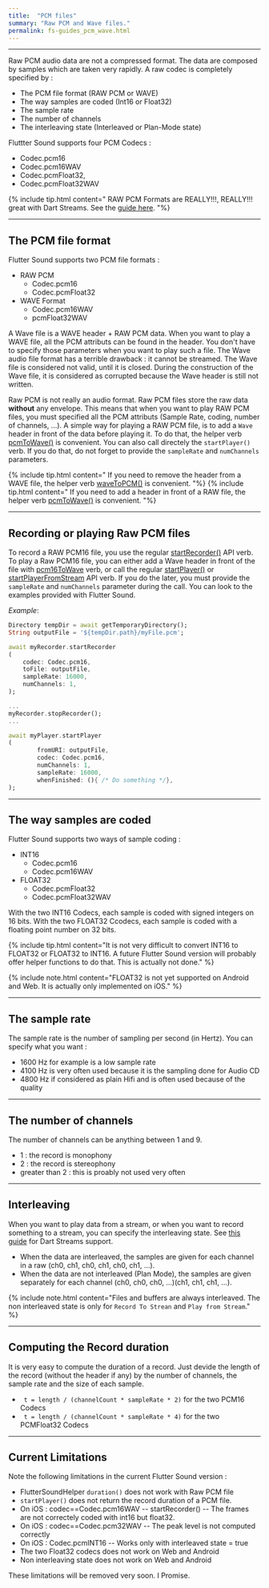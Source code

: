 ```yaml
---
title:  "PCM files"
summary: "Raw PCM and Wave files."
permalink: fs-guides_pcm_wave.html
---
```

---------

Raw PCM audio data are not a compressed format. The data are composed by samples which are taken very rapidly.
A raw codec is completely specified by :
- The PCM file format (RAW PCM or WAVE)
- The way samples are coded (Int16 or Float32)
- The sample rate
- The number of channels
- The interleaving state (Interleaved or Plan-Mode state)

Fluttter Sound supports four PCM Codecs :
- Codec.pcm16
- Codec.pcm16WAV
- Codec.pcmFloat32,
- Codec.pcmFloat32WAV

{% include tip.html content="
RAW PCM Formats are REALLY!!!, REALLY!!! great with Dart Streams. See the [guide here](fs-guides_live_streams.html).
"%}

---------------------

## The PCM file format

Flutter Sound supports two PCM file formats :
- RAW PCM
   - Codec.pcm16
   - Codec.pcmFloat32
- WAVE Format
   - Codec.pcm16WAV
   - pcmFloat32WAV

A Wave file is a WAVE header + RAW PCM data. When you want to play a WAVE file, all the PCM attributs can be found in the header. You don't have to specify those parameters when you want to play such a file. The Wave audio file format has a terrible drawback : it cannot be streamed. The Wave file is considered not valid, until it is closed. During the construction of the Wave file, it is considered as corrupted because the Wave header is still not written.

Raw PCM is not really an audio format. Raw PCM files store the raw data **without** any envelope. This means that when you want to play RAW PCM files, you must specified all the PCM attributs (Sample Rate, coding, number of channels, ...).
A simple way for playing a RAW PCM file, is to add a `Wave` header in front of the data before playing it. To do that, the helper verb [pcmToWave()](/fs/api/helper/FlutterSoundHelper/pcmToWave.html) is convenient. You can also call directely the `startPlayer()` verb. If you do that, do not forget to provide the `sampleRate` and `numChannels` parameters.

{% include tip.html content="
If you need to remove the header from a WAVE file, the helper verb [waveToPCM()](/fs/api/helper/FlutterSoundHelper/waveToPCM.html) is convenient.
"%}
{% include tip.html content="
If you need to add a header in front of a RAW file, the helper verb [pcmToWave()](/fs/api/helper/FlutterSoundHelper/pcmToWave.html) is convenient.
"%}

----------------------------

## Recording or playing Raw PCM files

To record a RAW PCM16 file, you use the regular [startRecorder()](/fs/api/recorder/FlutterSoundRecorder/startRecorder.html) API verb. To play a Raw PCM16 file, you can either add a Wave header in front of the file with [pcm16ToWave](/fs/api/helper/FlutterSoundHelper/pcmToWave.html) verb, or call the regular [startPlayer()](/tau/fs/api/player/FlutterSoundPlayer/startPlayer.html) or [startPlayerFromStream](/tau/fs/api/player/FlutterSoundPlayer/startPlayerFromStream.html) API verb. If you do the later, you must provide the `sampleRate` and `numChannels` parameter during the call. You can look to the examples provided with Flutter Sound.

_Example_:

```dart
Directory tempDir = await getTemporaryDirectory();
String outputFile = '${tempDir.path}/myFile.pcm';

await myRecorder.startRecorder
(
    codec: Codec.pcm16,
    toFile: outputFile,
    sampleRate: 16000,
    numChannels: 1,
);

...
myRecorder.stopRecorder();
...

await myPlayer.startPlayer
(
        fromURI: outputFile,
        codec: Codec.pcm16,
        numChannels: 1,
        sampleRate: 16000,
        whenFinished: (){ /* Do something */},
);
```

---------------------------------------

## The way samples are coded

Flutter Sound supports two ways of sample coding :
- INT16
   - Codec.pcm16
   - Codec.pcm16WAV
- FLOAT32
   - Codec.pcmFloat32
   - Codec.pcmFloat32WAV

With the two INT16 Codecs, each sample is coded with signed integers on 16 bits. With the two FLOAT32 Ccodecs, each sample is coded with a floating point number on 32 bits.

{% include tip.html content="It is not very difficult to convert INT16 to FLOAT32 or FLOAT32 to INT16. A future Flutter Sound version will probably offer helper functions to do that. This is actually not done." %}

{% include note.html content="FLOAT32 is not yet supported on Android and Web. It is actually only implemented on iOS." %}

-----------------------------------

## The sample rate

The sample rate is the number of sampling per second (in Hertz). You can specify what you want : 
- 1600 Hz for example is a low sample rate
- 4100 Hz is very often used because it is the sampling done for Audio CD
- 4800 Hz if considered as plain Hifi and is often used because of the quality

----------------------------------

## The number of channels

The number of channels can be anything between 1 and 9.
- 1 : the record is monophony
- 2 : the record is stereophony
- greater than 2 : this is proably not used very often

---------------------------------

## Interleaving

When you want to play data from a stream, or when you want to record something to a stream, you can specify the interleaving state. See [this guide](fs-guides_streams.html) for Dart Streams support.
- When the data are interleaved, the samples are given for each channel in a raw (ch0, ch1, ch0, ch1, ch0, ch1, ...).
- When the data are not interleaved (Plan Mode), the samples are given separately for each channel (ch0, ch0, ch0, ...)(ch1, ch1, ch1, ...).

{% include note.html content="Files and buffers are always interleaved. The non interleaved state is only for `Record To Strean` and `Play from Stream`." %}

--------------------------------

## Computing the Record duration

It is very easy to compute the duration of a record. Just devide the length of the record (without the header if any) by the number of channels, the sample rate and the size of each sample.
- ``` t = length / (channelCount * sampleRate * 2)``` for the two PCM16 Codecs
- ``` t = length / (channelCount * sampleRate * 4)``` for the two PCMFloat32 Codecs

------------------------------

## Current Limitations
Note the following limitations in the current Flutter Sound version :

- FlutterSoundHelper `duration()` does not work with Raw PCM file
- `startPlayer()` does not return the record duration of a PCM file.
- On iOS : codec==Codec.pcm16WAV  --  startRecorder()  --  The frames are not correctely coded with int16 but float32.
- On iOS : codec==Codec.pcm32WAV  --  The peak level is not computed correctly
- On iOS : Codec.pcmINT16 -- Works only with interleaved state = true
- The two Float32 codecs does not work on Web and Android
- Non interleaving state does not work on Web and Android

These limitations will be removed very soon. I Promise.
